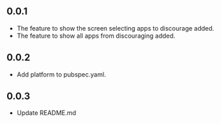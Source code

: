 ## 0.0.1
* The feature to show the screen selecting apps to discourage added.
* The feature to show all apps from discouraging added.

## 0.0.2
* Add platform to pubspec.yaml.

## 0.0.3
* Update README.md